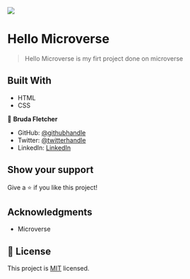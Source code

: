 ![](https://img.shields.io/badge/Microverse-blueviolet)

# Hello Microverse

>Hello Microverse is my firt project done on microverse
## Built With

- HTML
- CSS

👤 **Bruda Fletcher**

- GitHub: [@githubhandle](https://github.com/Brudaman)
- Twitter: [@twitterhandle](https://twitter.com/fletcher_bruda)
- LinkedIn: [LinkedIn](https://www.linkedin.com/in/bruda-fletcher-21a783207/)

## Show your support

Give a ⭐️ if you like this project!

## Acknowledgments

- Microverse

## 📝 License

This project is [MIT](./MIT.md) licensed.